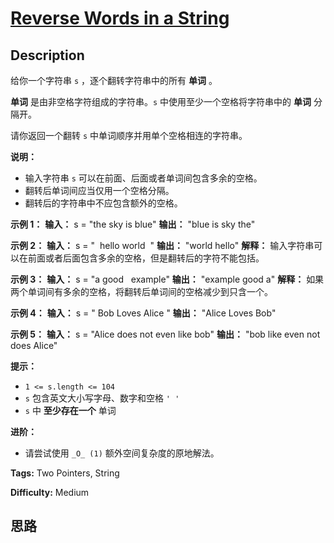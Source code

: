 # [Reverse Words in a String][title]

## Description

给你一个字符串 `s` ，逐个翻转字符串中的所有 **单词** 。

**单词** 是由非空格字符组成的字符串。`s` 中使用至少一个空格将字符串中的 **单词** 分隔开。

请你返回一个翻转 `s` 中单词顺序并用单个空格相连的字符串。

**说明：**

  * 输入字符串 `s` 可以在前面、后面或者单词间包含多余的空格。
  * 翻转后单词间应当仅用一个空格分隔。
  * 翻转后的字符串中不应包含额外的空格。

**示例 1：**
            **输入：** s = "the sky is blue"    **输出：** "blue is sky the"    

**示例 2：**
            **输入：** s = "  hello world  "    **输出：** "world hello"    **解释：** 输入字符串可以在前面或者后面包含多余的空格，但是翻转后的字符不能包括。    

**示例 3：**
            **输入：** s = "a good   example"    **输出：** "example good a"    **解释：** 如果两个单词间有多余的空格，将翻转后单词间的空格减少到只含一个。    

**示例 4：**
            **输入：** s = "  Bob    Loves  Alice   "    **输出：** "Alice Loves Bob"    

**示例 5：**
            **输入：** s = "Alice does not even like bob"    **输出：** "bob like even not does Alice"    

**提示：**

  * `1 <= s.length <= 104`
  * `s` 包含英文大小写字母、数字和空格 `' '`
  * `s` 中 **至少存在一个** 单词

**进阶：**

  * 请尝试使用 `_O_ (1)` 额外空间复杂度的原地解法。


**Tags:** Two Pointers, String

**Difficulty:** Medium

## 思路

[title]: https://leetcode-cn.com/problems/reverse-words-in-a-string
